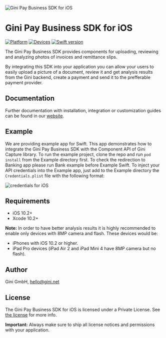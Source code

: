 ![Gini Pay Business SDK for iOS](img/logo.png)

# Gini Pay Business SDK for iOS

[![Platform](https://img.shields.io/badge/platform-iOS-lightgrey.svg)]()
[![Devices](https://img.shields.io/badge/devices-iPhone%20%7C%20iPad-blue.svg)]()
[![Swift version](https://img.shields.io/badge/swift-5.0-orange.svg)]()


The Gini Pay Business SDK provides components for uploading, reviewing and analyzing photos of invoices and remittance slips.

By integrating this SDK into your application you can allow your users to easily upload a picture of a document, review it and get analysis results from the Gini backend, create a payment and send it to the prefferable payment provider.

## Documentation

Further documentation with installation, integration or customization guides can be found in our [website](http://developer.gini.net/gini-pay-business-ios/docs/).

## Example

We are providing example app for Swift. This app demonstrates how to integrate the Gini Pay Business SDK with the Component API of Gini Capture library. To run the example project, clone the repo and run `pod install` from the Example directory first.
To check the redirection to Banking app please run Bank example before Example Swift.
To inject your API credentials into the Example app, just add to the Example directory the `Credentials.plist` file with the following format:

![credentials for iOS](img/credentials.png)

## Requirements

- iOS 10.2+
- Xcode 10.2+

**Note:**
In order to have better analysis results it is highly recommended to enable only devices with 8MP camera and flash. These devices would be:

* iPhones with iOS 10.2 or higher.
* iPad Pro devices (iPad Air 2 and iPad Mini 4 have 8MP camera but no flash).

## Author

Gini GmbH, hello@gini.net

## License

The Gini Pay Business SDK for iOS is licensed under a Private License. See [the license](http://developer.gini.net/gini-pay-business-ios/docs/license.html) for more info.

**Important:** Always make sure to ship all license notices and permissions with your application.
